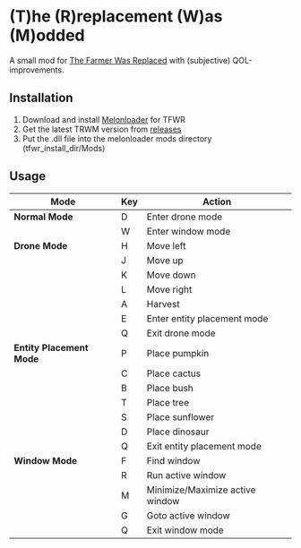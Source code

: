﻿# (T)he (R)replacement (W)as (M)odded

A small mod for [The Farmer Was Replaced](https://store.steampowered.com/app/2060160/The_Farmer_Was_Replaced/)
with (subjective) QOL-improvements.

## Installation
1. Download and install [Melonloader](https://melonwiki.xyz/#/README?id=automated-installation) for TFWR
2. Get the latest TRWM version from [releases](https://github.com/touchsoft-agroth/trwm/releases)
3. Put the .dll file into the melonloader mods directory (tfwr_install_dir/Mods)
## Usage

| Mode | Key | Action |
|------|-----|--------|
| **Normal Mode** | D | Enter drone mode |
| | W | Enter window mode |
| **Drone Mode** | H | Move left |
| | J | Move up |
| | K | Move down |
| | L | Move right |
| | A | Harvest |
| | E | Enter entity placement mode |
| | Q | Exit drone mode |
| **Entity Placement Mode** | P | Place pumpkin |
| | C | Place cactus |
| | B | Place bush |
| | T | Place tree |
| | S | Place sunflower |
| | D | Place dinosaur |
| | Q | Exit entity placement mode |
| **Window Mode** | F | Find window |
| | R | Run active window |
| | M | Minimize/Maximize active window |
| | G | Goto active window |
| | Q | Exit window mode |